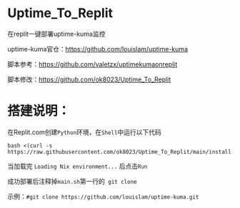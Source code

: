 # Uptime_To_Replit
在replit一键部署uptime-kuma监控

uptime-kuma官仓：https://github.com/louislam/uptime-kuma

脚本参考：https://github.com/valetzx/uptimekumaonreplit

脚本修改：https://github.com/ok8023/Uptime_To_Replit

# 搭建说明：
在Replit.com创建`Python`环境，在`Shell`中运行以下代码
````
bash <(curl -s  https://raw.githubusercontent.com/ok8023/Uptime_To_Replit/main/install.sh)
````
当加载完 `Loading Nix environment...` 后点击`Run`

成功部署后注释掉`main.sh`第一行的` git clone`

示例：`#git clone https://github.com/louislam/uptime-kuma.git`
